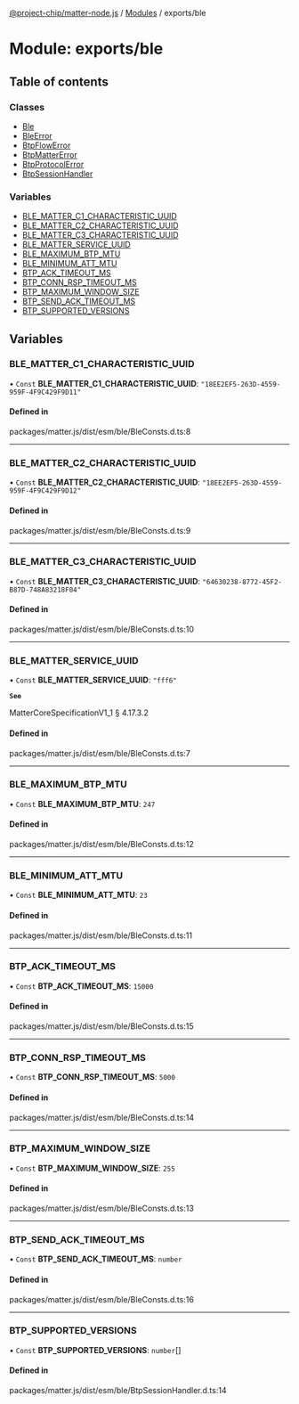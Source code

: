 [@project-chip/matter-node.js](../README.md) / [Modules](../modules.md) / exports/ble

# Module: exports/ble

## Table of contents

### Classes

- [Ble](../classes/exports_ble.Ble.md)
- [BleError](../classes/exports_ble.BleError.md)
- [BtpFlowError](../classes/exports_ble.BtpFlowError.md)
- [BtpMatterError](../classes/exports_ble.BtpMatterError.md)
- [BtpProtocolError](../classes/exports_ble.BtpProtocolError.md)
- [BtpSessionHandler](../classes/exports_ble.BtpSessionHandler.md)

### Variables

- [BLE\_MATTER\_C1\_CHARACTERISTIC\_UUID](exports_ble.md#ble_matter_c1_characteristic_uuid)
- [BLE\_MATTER\_C2\_CHARACTERISTIC\_UUID](exports_ble.md#ble_matter_c2_characteristic_uuid)
- [BLE\_MATTER\_C3\_CHARACTERISTIC\_UUID](exports_ble.md#ble_matter_c3_characteristic_uuid)
- [BLE\_MATTER\_SERVICE\_UUID](exports_ble.md#ble_matter_service_uuid)
- [BLE\_MAXIMUM\_BTP\_MTU](exports_ble.md#ble_maximum_btp_mtu)
- [BLE\_MINIMUM\_ATT\_MTU](exports_ble.md#ble_minimum_att_mtu)
- [BTP\_ACK\_TIMEOUT\_MS](exports_ble.md#btp_ack_timeout_ms)
- [BTP\_CONN\_RSP\_TIMEOUT\_MS](exports_ble.md#btp_conn_rsp_timeout_ms)
- [BTP\_MAXIMUM\_WINDOW\_SIZE](exports_ble.md#btp_maximum_window_size)
- [BTP\_SEND\_ACK\_TIMEOUT\_MS](exports_ble.md#btp_send_ack_timeout_ms)
- [BTP\_SUPPORTED\_VERSIONS](exports_ble.md#btp_supported_versions)

## Variables

### BLE\_MATTER\_C1\_CHARACTERISTIC\_UUID

• `Const` **BLE\_MATTER\_C1\_CHARACTERISTIC\_UUID**: ``"18EE2EF5-263D-4559-959F-4F9C429F9D11"``

#### Defined in

packages/matter.js/dist/esm/ble/BleConsts.d.ts:8

___

### BLE\_MATTER\_C2\_CHARACTERISTIC\_UUID

• `Const` **BLE\_MATTER\_C2\_CHARACTERISTIC\_UUID**: ``"18EE2EF5-263D-4559-959F-4F9C429F9D12"``

#### Defined in

packages/matter.js/dist/esm/ble/BleConsts.d.ts:9

___

### BLE\_MATTER\_C3\_CHARACTERISTIC\_UUID

• `Const` **BLE\_MATTER\_C3\_CHARACTERISTIC\_UUID**: ``"64630238-8772-45F2-B87D-748A83218F04"``

#### Defined in

packages/matter.js/dist/esm/ble/BleConsts.d.ts:10

___

### BLE\_MATTER\_SERVICE\_UUID

• `Const` **BLE\_MATTER\_SERVICE\_UUID**: ``"fff6"``

**`See`**

MatterCoreSpecificationV1_1 § 4.17.3.2

#### Defined in

packages/matter.js/dist/esm/ble/BleConsts.d.ts:7

___

### BLE\_MAXIMUM\_BTP\_MTU

• `Const` **BLE\_MAXIMUM\_BTP\_MTU**: ``247``

#### Defined in

packages/matter.js/dist/esm/ble/BleConsts.d.ts:12

___

### BLE\_MINIMUM\_ATT\_MTU

• `Const` **BLE\_MINIMUM\_ATT\_MTU**: ``23``

#### Defined in

packages/matter.js/dist/esm/ble/BleConsts.d.ts:11

___

### BTP\_ACK\_TIMEOUT\_MS

• `Const` **BTP\_ACK\_TIMEOUT\_MS**: ``15000``

#### Defined in

packages/matter.js/dist/esm/ble/BleConsts.d.ts:15

___

### BTP\_CONN\_RSP\_TIMEOUT\_MS

• `Const` **BTP\_CONN\_RSP\_TIMEOUT\_MS**: ``5000``

#### Defined in

packages/matter.js/dist/esm/ble/BleConsts.d.ts:14

___

### BTP\_MAXIMUM\_WINDOW\_SIZE

• `Const` **BTP\_MAXIMUM\_WINDOW\_SIZE**: ``255``

#### Defined in

packages/matter.js/dist/esm/ble/BleConsts.d.ts:13

___

### BTP\_SEND\_ACK\_TIMEOUT\_MS

• `Const` **BTP\_SEND\_ACK\_TIMEOUT\_MS**: `number`

#### Defined in

packages/matter.js/dist/esm/ble/BleConsts.d.ts:16

___

### BTP\_SUPPORTED\_VERSIONS

• `Const` **BTP\_SUPPORTED\_VERSIONS**: `number`[]

#### Defined in

packages/matter.js/dist/esm/ble/BtpSessionHandler.d.ts:14
